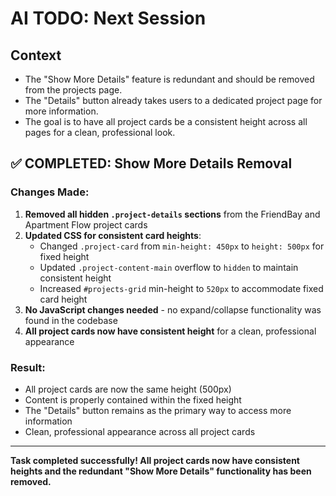 # AI TODO: Next Session

## Context
- The "Show More Details" feature is redundant and should be removed from the projects page.
- The "Details" button already takes users to a dedicated project page for more information.
- The goal is to have all project cards be a consistent height across all pages for a clean, professional look.

## ✅ COMPLETED: Show More Details Removal

### Changes Made:
1. **Removed all hidden `.project-details` sections** from the FriendBay and Apartment Flow project cards
2. **Updated CSS for consistent card heights**:
   - Changed `.project-card` from `min-height: 450px` to `height: 500px` for fixed height
   - Updated `.project-content-main` overflow to `hidden` to maintain consistent height
   - Increased `#projects-grid` min-height to `520px` to accommodate fixed card height
3. **No JavaScript changes needed** - no expand/collapse functionality was found in the codebase
4. **All project cards now have consistent height** for a clean, professional appearance

### Result:
- All project cards are now the same height (500px)
- Content is properly contained within the fixed height
- The "Details" button remains as the primary way to access more information
- Clean, professional appearance across all project cards

---

**Task completed successfully! All project cards now have consistent heights and the redundant "Show More Details" functionality has been removed.** 